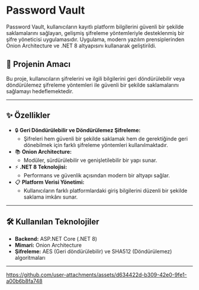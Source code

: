 # **Password Vault**

Password Vault, kullanıcıların kayıtlı platform bilgilerini güvenli bir şekilde saklamalarını sağlayan, gelişmiş şifreleme yöntemleriyle desteklenmiş bir şifre yöneticisi uygulamasıdır. Uygulama, modern yazılım prensiplerinden Onion Architecture ve .NET 8 altyapısını kullanarak geliştirildi.

## 🚀 **Projenin Amacı**

Bu proje, kullanıcıların şifrelerini ve ilgili bilgilerini geri döndürülebilir veya döndürülemez şifreleme yöntemleri ile güvenli bir şekilde saklamalarını sağlamayı hedeflemektedir.

---

## ✨ **Özellikler**

- 🔒 **Geri Döndürülebilir ve Döndürülemez Şifreleme:**
  - Şifreleri hem güvenli bir şekilde saklamak hem de gerektiğinde geri dönebilmek için farklı şifreleme yöntemleri kullanılmaktadır.
- 📚 **Onion Architecture:**
  - Modüler, sürdürülebilir ve genişletilebilir bir yapı sunar.
- ⚡ **.NET 8 Teknolojisi:**
  - Performans ve güvenlik açısından modern bir altyapı sağlar.
- 📋 **Platform Verisi Yönetimi:**
  - Kullanıcıların farklı platformlardaki giriş bilgilerini düzenli bir şekilde saklama imkânı sunar.

---

## 🛠 **Kullanılan Teknolojiler**

- **Backend:** ASP.NET Core (.NET 8)
- **Mimari:** Onion Architecture
- **Şifreleme:** AES (Geri döndürülebilir) ve SHA512 (Döndürülemez) algoritmaları

---

https://github.com/user-attachments/assets/d634422d-b309-42e0-9fe1-a00b6b8fa748
